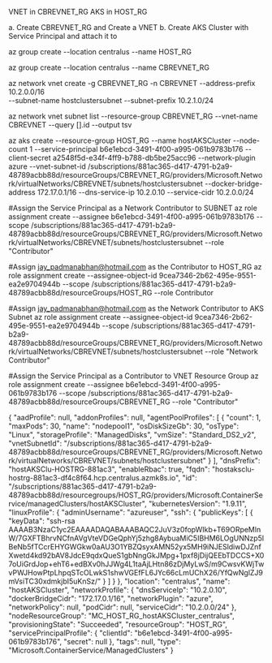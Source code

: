 VNET in CBREVNET_RG 
AKS in HOST_RG



a. Create CBREVNET_RG and Create a VNET
b. Create AKS Cluster with Service Principal and attach it to 




az group create --location centralus --name HOST_RG

az group create --location centralus --name CBREVNET_RG

az network vnet create -g CBREVNET_RG -n CBREVNET --address-prefix 10.2.0.0/16 \
                            --subnet-name hostclustersubnet --subnet-prefix 10.2.1.0/24

az network vnet subnet list --resource-group CBREVNET_RG --vnet-name CBREVNET --query [].id --output tsv

az aks create --resource-group HOST_RG  --name hostAKSCluster  --node-count 1  --service-principal b6e1ebcd-3491-4f00-a995-061b9783b176  --client-secret a2548f5d-e34f-4ff9-b788-db5be25acc96 --network-plugin azure --vnet-subnet-id /subscriptions/881ac365-d417-4791-b2a9-48789acbb88d/resourceGroups/CBREVNET_RG/providers/Microsoft.Network/virtualNetworks/CBREVNET/subnets/hostclustersubnet --docker-bridge-address 172.17.0.1/16 --dns-service-ip 10.2.0.10 --service-cidr 10.2.0.0/24

#Assign the Service Principal as a Network Contributor to SUBNET
az role assignment create --assignee b6e1ebcd-3491-4f00-a995-061b9783b176 --scope /subscriptions/881ac365-d417-4791-b2a9-48789acbb88d/resourceGroups/CBREVNET_RG/providers/Microsoft.Network/virtualNetworks/CBREVNET/subnets/hostclustersubnet --role "Contributor"


#Assign jay_padmanabhan@hotmail.com as the Contributor to HOST_RG
az role assignment create --assignee-object-id 9cea7346-2b62-495e-9551-ea2e9704944b --scope /subscriptions/881ac365-d417-4791-b2a9-48789acbb88d/resourceGroups/HOST_RG  --role Contributor

#Assign jay_padmanabhan@hotmail.com as the Network Contributor to AKS Subnet
az role assignment create --assignee-object-id 9cea7346-2b62-495e-9551-ea2e9704944b --scope /subscriptions/881ac365-d417-4791-b2a9-48789acbb88d/resourceGroups/CBREVNET_RG/providers/Microsoft.Network/virtualNetworks/CBREVNET/subnets/hostclustersubnet --role "Network Contributor"

#Assign the Service Principal as a  Contributor to VNET Resource Group
az role assignment create --assignee b6e1ebcd-3491-4f00-a995-061b9783b176 --scope /subscriptions/881ac365-d417-4791-b2a9-48789acbb88d/resourceGroups/CBREVNET_RG --role "Contributor"

























{
  "aadProfile": null,
  "addonProfiles": null,
  "agentPoolProfiles": [
    {
      "count": 1,
      "maxPods": 30,
      "name": "nodepool1",
      "osDiskSizeGb": 30,
      "osType": "Linux",
      "storageProfile": "ManagedDisks",
      "vmSize": "Standard_DS2_v2",
      "vnetSubnetId": "/subscriptions/881ac365-d417-4791-b2a9-48789acbb88d/resourceGroups/CBREVNET_RG/providers/Microsoft.Network/virtualNetworks/CBREVNET/subnets/hostclustersubnet"
    }
  ],
  "dnsPrefix": "hostAKSClu-HOSTRG-881ac3",
  "enableRbac": true,
  "fqdn": "hostaksclu-hostrg-881ac3-df4c8f64.hcp.centralus.azmk8s.io",
  "id": "/subscriptions/881ac365-d417-4791-b2a9-48789acbb88d/resourcegroups/HOST_RG/providers/Microsoft.ContainerService/managedClusters/hostAKSCluster",
  "kubernetesVersion": "1.9.11",
  "linuxProfile": {
    "adminUsername": "azureuser",
    "ssh": {
      "publicKeys": [
        {
          "keyData": "ssh-rsa AAAAB3NzaC1yc2EAAAADAQABAAABAQC2JuV3z0fopWIkb+T69ORpeMlnW/7GXFTBhrvNCfnAVgVteVDGeQphYj5zhg8AybuaMiC5IBHM6LOgUNNzp5lBeNb5fTCcrEHYGWGkw0aAU3O1YBZQsyxAMN52yx5MH9iNJESldiwDJZnfXwetd4kd92bAV8JdcE9qdxQueS1gbNngGkJMpg+1pxf8jDijQEEbTDCCS+X07oUiGrdJop+ehT6+edBXv0hJJWg4L1taAjLHtn86zDjMyLwS/m9CwsvKWjTwvPWJHowPtpLhpqSTcOLwkS1shwVGEfFL6JYc66cLmUChX26/YfQwNglZJ9mVsiTC30xdmkjbI5uKnSz/"
        }
      ]
    }
  },
  "location": "centralus",
  "name": "hostAKSCluster",
  "networkProfile": {
    "dnsServiceIp": "10.2.0.10",
    "dockerBridgeCidr": "172.17.0.1/16",
    "networkPlugin": "azure",
    "networkPolicy": null,
    "podCidr": null,
    "serviceCidr": "10.2.0.0/24"
  },
  "nodeResourceGroup": "MC_HOST_RG_hostAKSCluster_centralus",
  "provisioningState": "Succeeded",
  "resourceGroup": "HOST_RG",
  "servicePrincipalProfile": {
    "clientId": "b6e1ebcd-3491-4f00-a995-061b9783b176",
    "secret": null
  },
  "tags": null,
  "type": "Microsoft.ContainerService/ManagedClusters"
}
